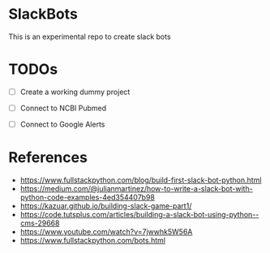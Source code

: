 # SlackBots
This is an experimental repo to create slack bots

# TODOs

* [ ] Create a working dummy project
* [ ] Connect to NCBI Pubmed
* [ ] Connect to Google Alerts


# References

- https://www.fullstackpython.com/blog/build-first-slack-bot-python.html
- https://medium.com/@julianmartinez/how-to-write-a-slack-bot-with-python-code-examples-4ed354407b98
- https://kazuar.github.io/building-slack-game-part1/
- https://code.tutsplus.com/articles/building-a-slack-bot-using-python--cms-29668
- https://www.youtube.com/watch?v=7jwwhk5W56A
- https://www.fullstackpython.com/bots.html
